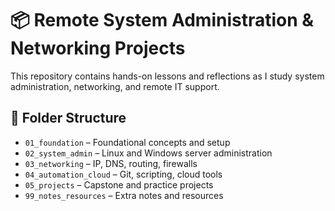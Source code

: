 
# 📦 Remote System Administration & Networking Projects

This repository contains hands-on lessons and reflections as I study system administration, networking, and remote IT support.

## 📁 Folder Structure

- `01_foundation` – Foundational concepts and setup
- `02_system_admin` – Linux and Windows server administration
- `03_networking` – IP, DNS, routing, firewalls
- `04_automation_cloud` – Git, scripting, cloud tools
- `05_projects` – Capstone and practice projects
- `99_notes_resources` – Extra notes and resources

